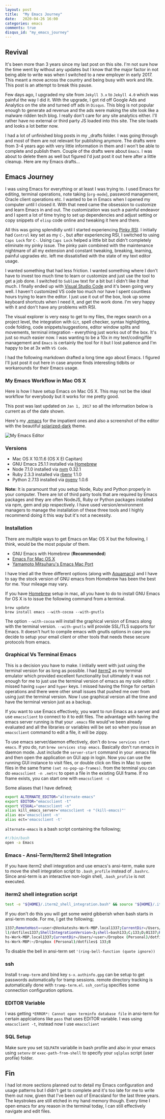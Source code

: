 ```yaml
---
layout: post
title:  "My Emacs Journey"
date:   2020-04-26 16:00
categories: emacs
comments: true
disqus_id: "my_emacs_journey"
---
```


## Revival ##

It's been more than 3 years since my last post on this site. I'm not sure how
the time went by without any updates but I know that the major factor in not
being able to write was when I switched to a new employer in early 2017. This
meant a move across the country and being busy with work and life. This post is
an attempt to break this pause.

Few days ago, I upgraded my site from `Jekyll 3.x` to `Jekyll 4.0` which was
painful the way I did it. With the upgrade, I got rid off Google Ads and
Analytics on the site and turned off ads in `Disqus`. This blog is not popular
enough to generate ad revenue and the ads were making the site look like a
malware ridden tech blog. I really don't care for any site analytics either.
I'll rather have no external or third party JS loaded into this site. The site
loads and looks a lot better now.

I had a lot of unfinished blog posts in my _drafts folder. I was going through
and most of them are not relevant for publishing anymore. The drafts were from
3-4 years ago with very little information in them and I won't be able to
complete and publish them. Couple of the drafts were about `Emacs`. I was about
to delete them as well but figured I'd just post it out here after a little
cleanup. Here are my Emacs drafts...

## Emacs Journey ##

I was using Emacs for everything or at least I was trying to. I used Emacs for
editing, terminal operations, note taking (`org-mode`), password management,
Oracle client operations etc. I wanted to be in Emacs when I opened my computer
until I closed it. With that need came the obsession to customize and learn
Emacs in and out. The customization was such a painful endeavor and I spent a
lot of time trying to set up dependencies and adjust setting or copy snippets of
`elisp` code online and tweaking it here and there.

All this was going splendidly until I started experiencing [Pinky
RSI](https://www.math.ucdavis.edu/~greg/pinky-rsi.html). I initially had
`Control` key set as my `C-`, but after experiencing RSI, I switched to using
`Caps Lock` for `C-`. Using `Caps Lock` helped a little bit but didn't
completely eliminate my pinky issue. The pinky pain combined with the
maintenance nightmare of all my extension and constant tweaking, breaking,
learning, painful upgrades etc. left me dissatisfied with the state of my text
editor usage.

I wanted something that had less friction. I wanted something where I don't have
to invest too much time to learn or customize and just use the tool to get a job
done. I switched to `Sublime` text for a bit but I didn't like it that much. I
finally ended up with [Visual Studio Code](https://code.visualstudio.com/) and
it's been going very well. I haven't customized VS code too much nor have I
spent countless hours trying to learn the editor. I just use it out of the box,
look up some keyboard shortcuts when I need it, and get the work done. I'm very
happy with it and don't have any problems with RSI.

The visual explorer is very easy to get to my files, the regex search on a
project level, the integration with `Git`, spell checker, syntax highlighting,
code folding, code snippets/suggestions, editor window splits and movements,
terminal integration - everything just works out of the box. It's just so much
easier now. I was wanting to be a 10x in my text/coding/file management and
`Emacs` is certainly the tool for it but I lost patience and I'm happy to be at
3x with `VS Code`.

I had the following markdown drafted a long time ago about Emacs. I figured I'll
just post it out here in case anyone finds interesting tidbits or workarounds
for their Emacs usage.

### My Emacs Workflow in Mac OS X ###

Here is how I have setup Emacs on Mac OS X. This may not be the ideal
workflow for everybody but it works for me pretty good.

This post was last updated on `Jan 1, 2017` so all the information
below is current as of the date shown.

Here's my [.emacs][1] for the impatient ones and also a screenshot of
the editor with the beautiful [solarized-dark][2] theme.

![My Emacs Editor][3]

[1]: https://github.com/mkvenkatesh/dotfiles/blob/master/.emacs
[2]: https://github.com/bbatsov/solarized-emacs
[3]: /assets/images/my-emacs.png

### Versions ###

* Mac OS X 10.11.6 (OS X El Capitan)
* GNU Emacs 25.1.1 installed via [Homebrew][4]
* Node 7.1.0 installed via [nvm][5] 0.32.1
* Ruby 2.3.3 installed via [rbenv][6] 1.1.0
* Python 2.7.13 installed via [pyenv][7] 1.0.6

**Note:** It is paramount that you setup Node, Ruby and Python
properly in your computer. There are lot of third party tools that are
required by Emacs packages and they are often NodeJS, Ruby or Python
packages installed via npm, gem and pip respectively. I have used
version/environment managers to manage the installation of these three
tools and I highly recommend doing it this way but it's not a
necessity.

[4]: http://brew.sh
[5]: https://github.com/creationix/nvm
[6]: https://github.com/rbenv/rbenv
[7]: https://github.com/yyuu/pyenv

### Installation ###

There are multiple ways to get Emacs on Mac OS X but the following, I
think, would be the most popular of them.

* GNU Emacs with Homebrew (**Recommended**)
* [Emacs For Mac OS X](https://emacsformacosx.com/)
* [Yamamoto Mitsuharu's Emacs Mac Port](https://github.com/railwaycat/homebrew-emacsmacport)

I have tried all the three different options (along
with [Aquamacs](http://aquamacs.org/)) and I have to say the stock
version of GNU emacs from Homebrew has been the best for me. Your
mileage may vary.

If you have [Homebrew](http://brew.sh/) setup in mac, all you have to
do to install GNU Emacs for OS X is to issue the following command
from a terminal.

```shell
brew update
brew install emacs --with-cocoa --with-gnutls
```

The option `--with-cocoa` will install the graphical version of Emacs
along with the terminal version. `--with-gnutls` will provide SSL/TLS
supports for Emacs. It doesn't hurt to compile emacs with gnutls
options in case you decide to setup your email client or other tools
that needs these secure protocols from emacs.

### Graphical Vs Terminal Emacs ###

This is a decision you have to make. I initially went with just using the
terminal version for as long as possible.  I had
[iterm2](https://www.iterm2.com/) as my terminal emulator which provided
excellent functionality but ultimately it was not enough for me to just use the
terminal version of emacs as my sole editor. I missed having `super` and `hyper`
keys. I missed having the fringe for certain operations and there were other
small issues that pushed me over from using just the terminal version. Now I use
graphical version all the time and have the terminal version just as a backup.

If you want to use Emacs effectively, you want to run Emacs as a
server and use `emacsclient` to connect to it to edit files. The
advantage with having the emacs server running is that your `.emacs`
file would've been already evaluated and all the libraries or
variables will be set so when you issue an `emacsclient` command to edit
a file, it will be zippy.

To use emacs server/daemon effectively, don't do `brew services start emacs`. If
you do, run `brew services stop emacs`. Basically don't run emacs in daemon
mode. Just include the `server-start` command in your .emacs file and then open
the application on GUI app in login. Now you can use the running GUI instance to
visit files, or double click on files in Mac to open files in the same frame
`(set ns-pop-up-frames)`. from the terminal you can do `emacsclient -n .netrc`
to open a file in the existing GUI frame. If no frame exists, you can start one
with `emacsclient -c`

Some aliases that I have defined;

```bash
export ALTERNATE_EDITOR="alternate-emacs"
export EDITOR="emacsclient -t"
export VISUAL="emacsclient -n"
alias kill_emacs_server='emacsclient -e "(kill-emacs)"'
alias ec='emacsclient -n'
alias ect='emacsclient -t'
```

`alternate-emacs` is a bash script containing the following;

```bash
#!/bin/bash
open -a Emacs
```

### Emacs - Ansi-Term/Iterm2 Shell Integration ###

If you have iterm2 shell integration and use emacs's ansi-term, make
sure to move the shell integration script to `.bash_profile` instead of
`.bashrc`. Since ansi-term is an interactive non-login shell,
`.bash_profile` is not executed.

### iterm2 shell integration script ###

```bash
test -e "${HOME}/.iterm2_shell_integration.bash" && source "${HOME}/.iterm2_shell_integration.bash"
```

If you don't do this you will get some weird gibberish when bash starts in
ansi-term mode. For me, I get the following;

```bash
1337;RemoteHost=<user>@Venkateshs-Work-MBP.local1337;CurrentDir=/Users/<user>/Dropbox (Persona
l)/dotfiles1337;ShellIntegrationVersion=3;shell=bash133;C;133;D;01337;RemoteHost=<user>@Venkates
hs-Work-MBP.local1337;CurrentDir=/Users/<user>/Dropbox (Personal)/dotfiles133;A<user>@Venkates
hs-Work-MBP:~/Dropbox (Personal)/dotfiles$ 133;B
```

To disable the bell in ansi-term set `'(ring-bell-function (quote ignore))`

### ssh ###
Install `tramp-term` and bind key `s-x`. `authinfo.gpg` can be setup to get
passwords automatically for tramp sessions. remote directory tracking is
automatically done with `tramp-term.el`. `ssh_config` specifies some connection
configuration options.

### EDITOR Variable ###

I was getting `*ERROR*: Cannot open terminfo database file` in ansi-term for
certain applciations like `pass` that uses EDITOR variable. I was using
`emacsclient -t`, instead now I use `emacsclient`

### SQL Setup ###

Make sure you set `SQLPATH` variablle in bash profile and also in your emacs
using `setenv` or `exec-path-from-shell` to specify your `sqlplus` script (user
profile) folder.

## Fin ##

I had lot more sections planned out to detail my Emacs configuration and usage
patterns but I didn't get to complete and it's too late for me to write them out
now, given that I've been out of Emacsland for the last three years. The
keystrokes are still etched in my hand memory though. Every time I open emacs
for any reason in the terminal today, I can still effectively navigate and edit
files.